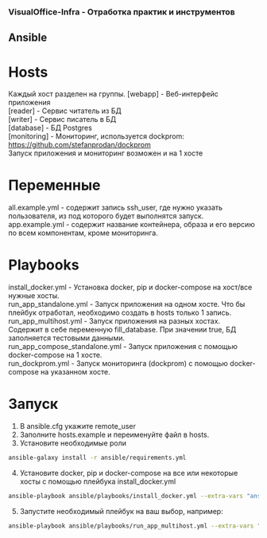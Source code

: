 ### VisualOffice-Infra - Отработка практик и инструментов
## Ansible
# Hosts
Каждый хост разделен на группы.
[webapp] - Веб-интерфейс приложения  
[reader] - Сервис читатель из БД  
[writer] - Сервис писатель в БД  
[database] - БД Postgres  
[monitoring] - Мониторинг, используется dockprom: https://github.com/stefanprodan/dockprom  
Запуск приложения и мониторинг возможен и на 1 хосте  
# Переменные
all.example.yml - содержит запись ssh_user, где нужно указать пользователя, из под которого будет выполнятся запуск.  
app.example.yml - содержит название контейнера, образа и его версию по всем компонентам, кроме мониторинга.  
# Playbooks
install_docker.yml - Установка docker, pip и docker-compose на хост/все нужные хосты.  
run_app_standalone.yml - Запуск приложения на одном хосте. Что бы плейбук отработал, необходимо создать в hosts только 1 запись.  
run_app_multihost.yml - Запуск приложения на разных хостах.  
Содержит в себе переменную fill_database. При значении true, БД заполняется тестовыми данными.  
run_app_compose_standalone.yml - Запуск приложения с помощью docker-compose на 1 хосте.  
run_dockprom.yml - Запуск мониторинга (dockprom) с помощью docker-compose на указанном хосте.  
# Запуск
1. В ansible.cfg укажите remote_user  
2. Заполните hosts.example и переименуйте файл в hosts.  
3. Установите необходимые роли  
```sh
ansible-galaxy install -r ansible/requirements.yml
```
4. Установите docker, pip и docker-compose на все или некоторые хосты с помощью плейбука install_docker.yml  
```sh
ansible-playbook ansible/playbooks/install_docker.yml --extra-vars "ansible_sudo_pass=password"
```
5. Запустите необходимый плейбук на ваш выбор, например:  
```sh
ansible-playbook ansible/playbooks/run_app_multihost.yml --extra-vars "ansible_sudo_pass=password"
```